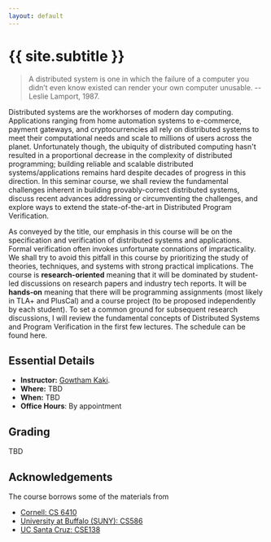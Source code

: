 ```yaml
---
layout: default
---
```


<div class="home">

<h1>{{ site.subtitle }}</h1>

</div>

> A distributed system is one in which the failure of a computer you
> didn’t even know existed can render your own computer unusable.
-- Leslie Lamport, 1987.

Distributed systems are the workhorses of modern day computing.
Applications ranging from home automation systems to e-commerce,
payment gateways, and cryptocurrencies all rely on distributed systems
to meet their computational needs and scale to millions of users
across the planet. Unfortunately though, the ubiquity of distributed
computing hasn't resulted in a proportional decrease in the complexity
of distributed programming; building reliable and scalable distributed
systems/applications remains hard despite decades of progress in this
direction. In this seminar course, we shall review the fundamental
challenges inherent in building provably-correct distributed
systems, discuss recent advances addressing or circumventing the
challenges, and explore ways to extend the state-of-the-art in
Distributed Program Verification.

As conveyed by the title, our emphasis in this course will be on the
specification and verification of distributed systems and
applications. Formal verification often invokes unfortunate connations
of impracticality. We shall try to avoid this pitfall in this course
by prioritizing the study of theories, techniques, and systems with
strong practical implications. The course is **research-oriented**
meaning that it will be dominated by student-led discussions on
research papers and industry tech reports. It will be **hands-on**
meaning that there will be programming assignments (most likely in TLA+
and PlusCal) and a course project (to be proposed independently by
each student). To set a common ground for subsequent research
discussions, I will review the fundamental concepts of Distributed
Systems and Program Verification in the first few lectures. The
schedule can be found here.

## Essential Details

* **Instructor:** [Gowtham Kaki](http://gowthamk.github.io).
* **Where:** TBD
* **When:** TBD
* **Office Hours**: By appointment

## Grading

<!-- | Item         | Due      | Weightage (%) |
|--------------|----------|--------------:|
| Assignment 1 | 19/08/19 | 5.0           |
| Assignment 2 | 03/09/19 | 5.0           |
| Quiz 1       | 04/09/19 | 15.0          |
| Assignment 3 | 30/09/19 | 5.0           |
| Assignment 4 | 14/10/19 | 5.0           |
| Quiz 2       | 16/10/19 | 15.0          |
| Assignment 5 | 30/10/19 | 5.0           |
| Assignment 6 | 11/11/19 | 5.0           |
| End Sem      | 19/11/19 | 40.0          | -->

TBD

## Acknowledgements

The course borrows some of the materials from

* [Cornell: CS 6410](http://www.cs.cornell.edu/courses/cs6410/2016fa/)
* [University at Buffalo (SUNY): CS586](https://cse.buffalo.edu/~demirbas/CSE586.html)
* [UC Santa Cruz: CSE138](http://composition.al/CSE138-2020-03/index.html)
